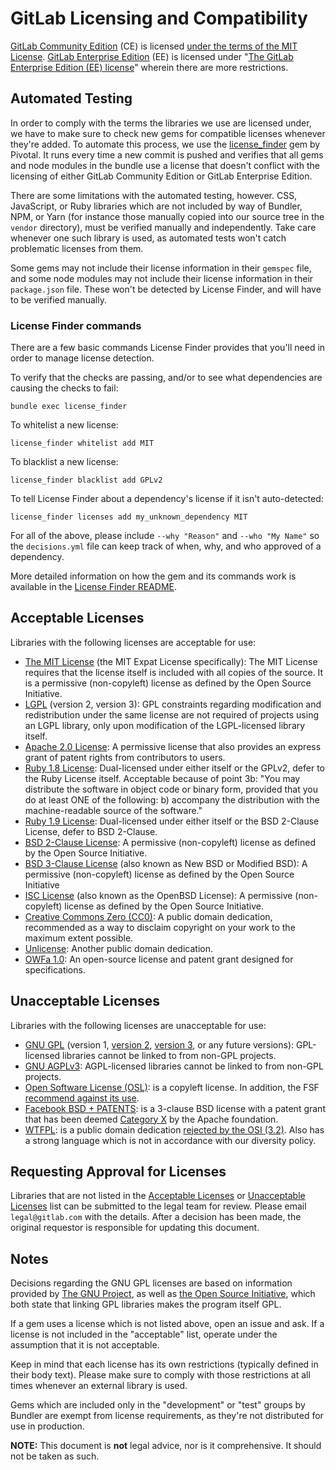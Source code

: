 # GitLab Licensing and Compatibility

[GitLab Community Edition](https://gitlab.com/gitlab-org/gitlab-ce/) (CE) is licensed [under the terms of the MIT License][CE]. [GitLab Enterprise Edition](https://gitlab.com/gitlab-org/gitlab-ee/) (EE) is licensed under "[The GitLab Enterprise Edition (EE) license][EE]" wherein there are more restrictions.

## Automated Testing

In order to comply with the terms the libraries we use are licensed under, we have to make sure to check new gems for compatible licenses whenever they're added. To automate this process, we use the [license_finder][license_finder] gem by Pivotal. It runs every time a new commit is pushed and verifies that all gems and node modules in the bundle use a license that doesn't conflict with the licensing of either GitLab Community Edition or GitLab Enterprise Edition.

There are some limitations with the automated testing, however. CSS, JavaScript, or Ruby libraries which are not included by way of Bundler, NPM, or Yarn (for instance those manually copied into our source tree in the `vendor` directory), must be verified manually and independently. Take care whenever one such library is used, as automated tests won't catch problematic licenses from them.

Some gems may not include their license information in their `gemspec` file, and some node modules may not include their license information in their `package.json` file. These won't be detected by License Finder, and will have to be verified manually.

### License Finder commands

There are a few basic commands License Finder provides that you'll need in order to manage license detection.

To verify that the checks are passing, and/or to see what dependencies are causing the checks to fail:

```
bundle exec license_finder
```

To whitelist a new license:

```
license_finder whitelist add MIT
```

To blacklist a new license:

```
license_finder blacklist add GPLv2
```

To tell License Finder about a dependency's license if it isn't auto-detected:

```
license_finder licenses add my_unknown_dependency MIT
```

For all of the above, please include `--why "Reason"` and `--who "My Name"` so the `decisions.yml` file can keep track of when, why, and who approved of a dependency.

More detailed information on how the gem and its commands work is available in the [License Finder README][license_finder].

## Acceptable Licenses

Libraries with the following licenses are acceptable for use:

- [The MIT License][MIT] (the MIT Expat License specifically): The MIT License requires that the license itself is included with all copies of the source. It is a permissive (non-copyleft) license as defined by the Open Source Initiative.
- [LGPL][LGPL] (version 2, version 3): GPL constraints regarding modification and redistribution under the same license are not required of projects using an LGPL library, only upon modification of the LGPL-licensed library itself.
- [Apache 2.0 License][apache-2]: A permissive license that also provides an express grant of patent rights from contributors to users.
- [Ruby 1.8 License][ruby-1.8]: Dual-licensed under either itself or the GPLv2, defer to the Ruby License itself. Acceptable because of point 3b: "You may distribute the software in object code or binary form, provided that you do at least ONE of the following: b) accompany the distribution with the machine-readable source of the software."
- [Ruby 1.9 License][ruby-1.9]: Dual-licensed under either itself or the BSD 2-Clause License, defer to BSD 2-Clause.
- [BSD 2-Clause License][BSD-2-Clause]: A permissive (non-copyleft) license as defined by the Open Source Initiative.
- [BSD 3-Clause License][BSD-3-Clause] (also known as New BSD or Modified BSD): A permissive (non-copyleft) license as defined by the Open Source Initiative
- [ISC License][ISC] (also known as the OpenBSD License): A permissive (non-copyleft) license as defined by the Open Source Initiative.
- [Creative Commons Zero (CC0)][CC0]: A public domain dedication, recommended as a way to disclaim copyright on your work to the maximum extent possible.
- [Unlicense][UNLICENSE]: Another public domain dedication.
- [OWFa 1.0][OWFa1]: An open-source license and patent grant designed for specifications.

## Unacceptable Licenses

Libraries with the following licenses are unacceptable for use:

- [GNU GPL][GPL] (version 1, [version 2][GPLv2], [version 3][GPLv3], or any future versions): GPL-licensed libraries cannot be linked to from non-GPL projects.
- [GNU AGPLv3][AGPLv3]: AGPL-licensed libraries cannot be linked to from non-GPL projects.
- [Open Software License (OSL)][OSL]: is a copyleft license. In addition, the FSF [recommend against its use][OSL-GNU].
- [Facebook BSD + PATENTS][Facebook]: is a 3-clause BSD license with a patent grant that has been deemed [Category X][x-list] by the Apache foundation.
- [WTFPL][WTFPL]: is a public domain dedication [rejected by the OSI (3.2)][WTFPL-OSI]. Also has a strong language which is not in accordance with our diversity policy.

## Requesting Approval for Licenses

Libraries that are not listed in the [Acceptable Licenses][Acceptable-Licenses] or [Unacceptable Licenses][Unacceptable-Licenses] list can be submitted to the legal team for review. Please email `legal@gitlab.com` with the details. After a decision has been made, the original requestor is responsible for updating this document.

## Notes

Decisions regarding the GNU GPL licenses are based on information provided by [The GNU Project][GNU-GPL-FAQ], as well as [the Open Source Initiative][OSI-GPL], which both state that linking GPL libraries makes the program itself GPL.

If a gem uses a license which is not listed above, open an issue and ask. If a license is not included in the "acceptable" list, operate under the assumption that it is not acceptable.

Keep in mind that each license has its own restrictions (typically defined in their body text). Please make sure to comply with those restrictions at all times whenever an external library is used.

Gems which are included only in the "development" or "test" groups by Bundler are exempt from license requirements, as they're not distributed for use in production.

**NOTE:** This document is **not** legal advice, nor is it comprehensive. It should not be taken as such.

[CE]: https://gitlab.com/gitlab-org/gitlab-ce/blob/master/LICENSE
[EE]: https://gitlab.com/gitlab-org/gitlab-ee/blob/master/LICENSE
[license_finder]: https://github.com/pivotal/LicenseFinder
[MIT]: http://choosealicense.com/licenses/mit/
[LGPL]: http://choosealicense.com/licenses/lgpl-3.0/
[apache-2]: http://choosealicense.com/licenses/apache-2.0/
[ruby-1.8]: https://github.com/ruby/ruby/blob/ruby_1_8_6/COPYING
[ruby-1.9]: https://www.ruby-lang.org/en/about/license.txt
[BSD-2-Clause]: https://opensource.org/licenses/BSD-2-Clause
[BSD-3-Clause]: https://opensource.org/licenses/BSD-3-Clause
[ISC]: https://opensource.org/licenses/ISC
[CC0]: https://creativecommons.org/publicdomain/zero/1.0/
[GPL]: http://choosealicense.com/licenses/gpl-3.0/
[GPLv2]: http://www.gnu.org/licenses/gpl-2.0.txt
[GPLv3]: http://www.gnu.org/licenses/gpl-3.0.txt
[AGPLv3]: http://choosealicense.com/licenses/agpl-3.0/
[GNU-GPL-FAQ]: http://www.gnu.org/licenses/gpl-faq.html#IfLibraryIsGPL
[OSI-GPL]: https://opensource.org/faq#linking-proprietary-code
[OSL]: https://opensource.org/licenses/OSL-3.0
[OSL-GNU]: https://www.gnu.org/licenses/license-list.en.html#OSL
[Org-Repo]: https://gitlab.com/gitlab-com/organization
[UNLICENSE]: https://unlicense.org
[OWFa1]: http://www.openwebfoundation.org/legal/the-owf-1-0-agreements/owfa-1-0
[Facebook]: https://code.facebook.com/pages/850928938376556
[x-list]: https://www.apache.org/legal/resolved.html#category-x
[Acceptable-Licenses]: #acceptable-licenses
[Unacceptable-Licenses]: #unacceptable-licenses
[WTFPL]: https://wtfpl.net
[WTFPL-OSI]: https://opensource.org/minutes20090304
